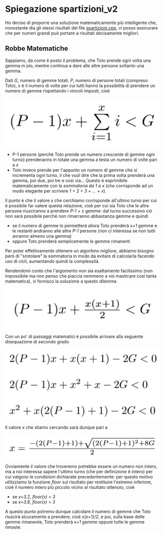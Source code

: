 # Spiegazione spartizioni_v2

Ho deciso di proporre una soluzione matematicamente più intelligente che, nonostante dia gli stessi risultati del file [spartizioni.cpp](./spartizioni.cpp), vi posso assicurare che per numeri grandi può portare a risultati decisamente migliori. 

## Robbe Matematiche

Sappiamo, da come è posto il problema, che Toto prende ogni volta una gemma in più, mentre continua a dare alle altre persone soltanto una gemma.

Dati *G*, numero di gemme totali, *P*, numero di persone totali (compreso Toto), *x* è il numero di volte per cui tutti hanno la possibilità di prendere un numero di gemme rispettando i vincoli imposti, cioè

![alt text](./img/disequazione.jpg)

* P-1 persone (perchè Toto prende un numero crescente di gemme ogni turno) prenderanno in totale una gemma a testa un numero di volte pari a *x*
* Toto invece prende per l'appunto un numero di gemme che si incrementa ogni turno, il che vuol dire che la prima volta prenderà una gemma, poi due, poi tre e così via... Questo è esprimibile matematicamente con la *sommatoria da 1 a x* (che corrisponde ad un modo elegante per scrivere *1 + 2 + 3 + ... + x*). 

Il punto è che il valore *x* che cerchiamo corrisponde all'ultimo turno per cui è possibile far valere questa relazione, cioè per cui sia Toto che le altre persone riusciranno a prendere *P-1 + x* gemme: dal turno successivo ciò non sarà possibile perchè non rimarranno abbastanza gemme e quindi

* se il numero di gemme lo permetterà allora Toto prenderà *x+1* gemme e le restanti andranno alle altre *P-1* persone (non ci interessa se non tutti avranno almeno una gemma)
* oppure Toto prenderà semplicemente le gemme rimanenti

Per poter effettivamente ottenere un algoritmo migliore, abbiamo bisogno però di "srotolare" la sommatoria in modo da evitare di calcolarla facendo uso di cicli, aumentando quindi la complessità.

Rendendomi conto che l'argomento non sia esattamente facilissimo (non impossibile ma non penso che piaccia nemmeno a voi masticare così tanta matematica), vi fornisco la soluzione a questo dilemma

![alt text](./img/disequazione2.jpg)

Con un po' di passaggi matematici è possibile arrivare alla seguente disequazione di secondo grado

![alt text](./img/disequazione3.jpg)

Il valore *x* che stiamo cercando sarà dunque pari a

![alt text](./img/soluzione.jpg)

Ovviamente il valore che troveremo potrebbe essere un numero non intero, ma a noi interessa sapere l'ultimo turno (che per definizione è intero) per cui valgono le condizioni dichiarate precedentemente: per questo motivo utilizziamo la funzione *floor* sul risultato per restituire l'estremo inferiore, cioè il numero intero più piccolo vicino al risultato ottenuto, cioè

* se *x=3.2*, *floor(x) = 3*
* se *x=3.8*, *floor(x) = 3*

A questo punto potremo dunque calcolare il numero di gemme che Toto riuscirà sicuramente a prendere, cioè *x(x+1)/2*, e poi, sulla base delle gemme rimanente, Toto prenderà *x+1* gemme oppure tutte le gemme rimaste.